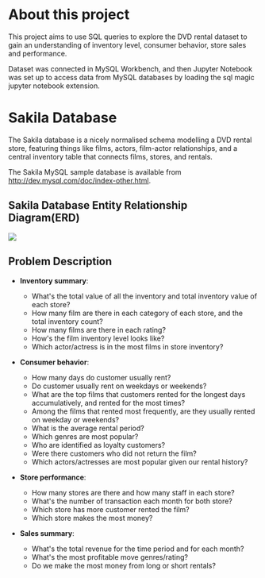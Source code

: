 
# About this project

This project aims to use SQL queries to explore the DVD rental dataset to gain an understanding of inventory level, consumer behavior, store sales and performance.

Dataset was connected in MySQL Workbench, and then Jupyter Notebook was set up to access data from MySQL databases by loading the sql magic jupyter notebook extension.
# Sakila Database

The Sakila database is a nicely normalised schema modelling a DVD rental store, featuring things like films, actors, film-actor relationships, and a central inventory table that connects films, stores, and rentals.

The Sakila MySQL sample database is available from http://dev.mysql.com/doc/index-other.html. 


## Sakila Database Entity Relationship Diagram(ERD)

<img src="https://www.jooq.org/img/sakila.png">


## Problem Description
   
- **Inventory summary**:
    - What's the total value of all the inventory and total inventory value of each store?
    - How many film are there in each category of each store, and the total inventory count?
    - How many films are there in each rating?
    - How's the film inventory level looks like?
    - Which actor/actress is in the most films in store inventory?

        
- **Consumer behavior**:
    - How many days do customer usually rent?
    - Do customer usually rent on weekdays or weekends?
    - What are the top films that customers rented for the longest days accumulatively, and rented for the most times?
    - Among the films that rented most frequently, are they usually rented on weekday or weekends?
    - What is the average rental period?
    - Which genres are most popular? 
    - Who are identified as loyalty customers?
    - Were there customers who did not return the film?
    - Which actors/actresses are most popular given our rental history?
    

- **Store performance**:
    - How many stores are there and how many staff in each store?
    - What's the number of transaction each month for both store?
    - Which store has more customer rented the film?
    - Which store makes the most money? 
  
  
- **Sales summary**:
    - What's the total revenue for the time period and for each month?
    - What's the most profitable move genres/rating?
    - Do we make the most money from long or short rentals?
